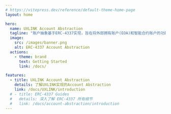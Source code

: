 ```yaml
---
# https://vitepress.dev/reference/default-theme-home-page
layout: home

hero:
  name: UXLINK Account Abstraction
  tagline: "账户抽象基于ERC-4337实现，旨在将外部拥有账户(EOA)和智能合约账户的功能合二为一，可自定义钱包的处理逻辑，使用ERC-20 代币作为Gas费。"
  image:
    src: /images/banner.png
    alt: ERC-4337 Account Abstraction
  actions:
    - theme: brand
      text: Getting Started
      link: /docs/

features:
  - title: UXLINK Account Abstraction
    details: 了解UXLINK实现的Account Abstraction
    link: /docs/UXLINK/introduction
  # - title: ERC-4337 Guides
  #   details: 深入了解 ERC-4337 所有细节
  #   link: /docs/account-abstraction/introduction
---
```


